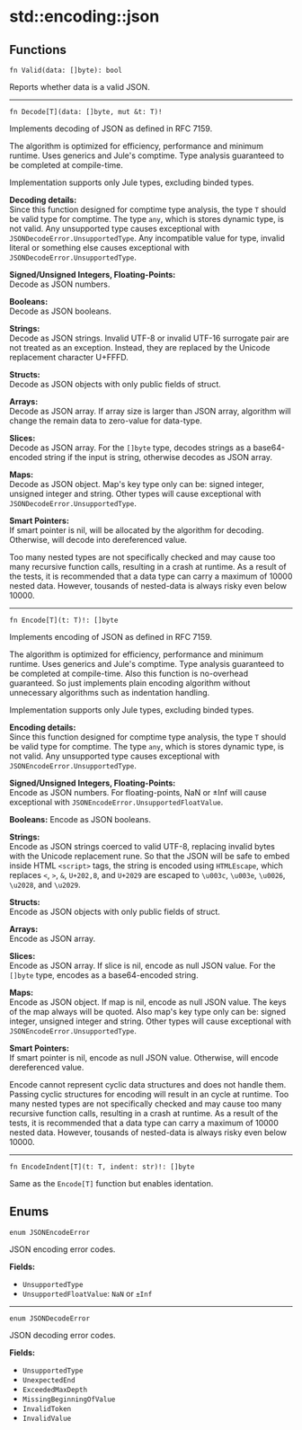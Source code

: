 # std::encoding::json

## Functions

```jule
fn Valid(data: []byte): bool
```
Reports whether data is a valid JSON.

---

```jule
fn Decode[T](data: []byte, mut &t: T)!
```
Implements decoding of JSON as defined in RFC 7159.

The algorithm is optimized for efficiency, performance and minimum runtime. Uses generics and Jule's comptime. Type analysis guaranteed to be completed at compile-time.

Implementation supports only Jule types, excluding binded types.

**Decoding details:**\
Since this function designed for comptime type analysis, the type `T` should be valid type for comptime. The type `any`, which is stores dynamic type, is not valid. Any unsupported type causes exceptional with `JSONDecodeError.UnsupportedType`. Any incompatible value for type, invalid literal or something else causes exceptional with `JSONDecodeError.UnsupportedType`.

**Signed/Unsigned Integers, Floating-Points:**\
Decode as JSON numbers.

**Booleans:**\
Decode as JSON booleans.

**Strings:**\
Decode as JSON strings. Invalid UTF-8 or invalid UTF-16 surrogate pair are not treated as an exception. Instead, they are replaced by the Unicode replacement character U+FFFD.

**Structs:**\
Decode as JSON objects with only public fields of struct.

**Arrays:**\
Decode as JSON array. If array size is larger than JSON array, algorithm will change the remain data to zero-value for data-type.

**Slices:**\
Decode as JSON array. For the `[]byte` type, decodes strings as a base64-encoded string if the input is string, otherwise decodes as JSON array.

**Maps:**\
Decode as JSON object. Map's key type only can be: signed integer, unsigned integer and string. Other types will cause exceptional with `JSONDecodeError.UnsupportedType`.

**Smart Pointers:**\
If smart pointer is nil, will be allocated by the algorithm for decoding. Otherwise, will decode into dereferenced value.

Too many nested types are not specifically checked and may cause too many recursive function calls, resulting in a crash at runtime. As a result of the tests, it is recommended that a data type can carry a maximum of 10000 nested data. However, tousands of nested-data is always risky even below 10000.

---

```jule
fn Encode[T](t: T)!: []byte
```
Implements encoding of JSON as defined in RFC 7159.

The algorithm is optimized for efficiency, performance and minimum runtime. Uses generics and Jule's comptime. Type analysis guaranteed to be completed at compile-time. Also this function is no-overhead guaranteed. So just implements plain encoding algorithm without unnecessary algorithms such as indentation handling.

Implementation supports only Jule types, excluding binded types.

**Encoding details:**\
Since this function designed for comptime type analysis, the type `T` should be valid type for comptime. The type `any`, which is stores dynamic type, is not valid. Any unsupported type causes exceptional with `JSONEncodeError.UnsupportedType`.

**Signed/Unsigned Integers, Floating-Points:**\
Encode as JSON numbers. For floating-points, NaN or ±Inf will cause exceptional with `JSONEncodeError.UnsupportedFloatValue`.

**Booleans:**
Encode as JSON booleans.

**Strings:**\
Encode as JSON strings coerced to valid UTF-8, replacing invalid bytes with the Unicode replacement rune. So that the JSON will be safe to embed inside HTML `<script>` tags, the string is encoded using `HTMLEscape`, which replaces `<`, `>`, `&`, `U+202,8`, and `U+2029` are escaped to `\u003c`, `\u003e`, `\u0026`, `\u2028`, and `\u2029`.

**Structs:**\
Encode as JSON objects with only public fields of struct.

**Arrays:**\
Encode as JSON array.

**Slices:**\
Encode as JSON array. If slice is nil, encode as null JSON value. For the `[]byte` type, encodes as a base64-encoded string.

**Maps:**\
Encode as JSON object. If map is nil, encode as null JSON value. The keys of the map always will be quoted. Also map's key type only can be: signed integer, unsigned integer and string. Other types will cause exceptional with `JSONEncodeError.UnsupportedType`.

**Smart Pointers:**\
If smart pointer is nil, encode as null JSON value. Otherwise, will encode dereferenced value.

Encode cannot represent cyclic data structures and does not handle them. Passing cyclic structures for encoding will result in an cycle at runtime. Too many nested types are not specifically checked and may cause too many recursive function calls, resulting in a crash at runtime. As a result of the tests, it is recommended that a data type can carry a maximum of 10000 nested data. However, tousands of nested-data is always risky even below 10000.

---

```jule
fn EncodeIndent[T](t: T, indent: str)!: []byte
```
Same as the `Encode[T]` function but enables identation.

## Enums

```jule
enum JSONEncodeError
```
JSON encoding error codes.

**Fields:**
- `UnsupportedType`
- `UnsupportedFloatValue`: `NaN` or `±Inf`

---

```jule
enum JSONDecodeError
```
JSON decoding error codes.

**Fields:**
- `UnsupportedType`
- `UnexpectedEnd`
- `ExceededMaxDepth`
- `MissingBeginningOfValue`
- `InvalidToken`
- `InvalidValue`